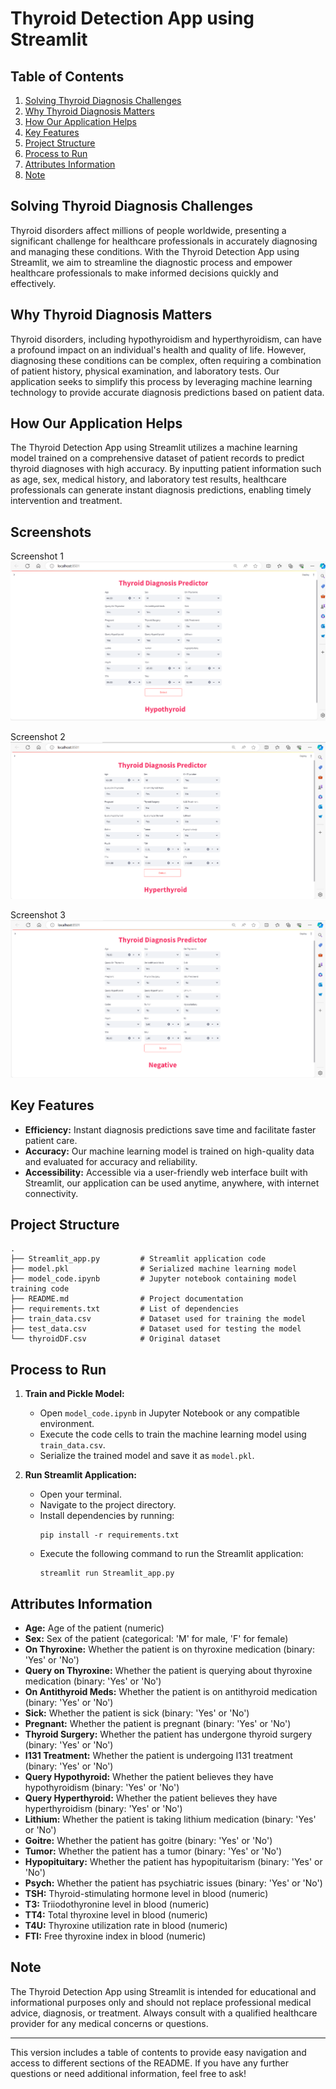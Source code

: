 # Thyroid Detection App using Streamlit

## Table of Contents

1. [Solving Thyroid Diagnosis Challenges](#solving-thyroid-diagnosis-challenges)
2. [Why Thyroid Diagnosis Matters](#why-thyroid-diagnosis-matters)
3. [How Our Application Helps](#how-our-application-helps)
4. [Key Features](#key-features)
5. [Project Structure](#project-structure)
6. [Process to Run](#process-to-run)
7. [Attributes Information](#attributes-information)
8. [Note](#note)

## Solving Thyroid Diagnosis Challenges

Thyroid disorders affect millions of people worldwide, presenting a significant challenge for healthcare professionals in accurately diagnosing and managing these conditions. With the Thyroid Detection App using Streamlit, we aim to streamline the diagnostic process and empower healthcare professionals to make informed decisions quickly and effectively.

## Why Thyroid Diagnosis Matters

Thyroid disorders, including hypothyroidism and hyperthyroidism, can have a profound impact on an individual's health and quality of life. However, diagnosing these conditions can be complex, often requiring a combination of patient history, physical examination, and laboratory tests. Our application seeks to simplify this process by leveraging machine learning technology to provide accurate diagnosis predictions based on patient data.

## How Our Application Helps

The Thyroid Detection App using Streamlit utilizes a machine learning model trained on a comprehensive dataset of patient records to predict thyroid diagnoses with high accuracy. By inputting patient information such as age, sex, medical history, and laboratory test results, healthcare professionals can generate instant diagnosis predictions, enabling timely intervention and treatment.

## Screenshots

Screenshot 1
![Image 1](Images/IMG_1.png)

Screenshot 2
![Image 2](Images/IMG_2.png)

Screenshot 3
![Image 3](Images/IMG_3.png)

## Key Features

- **Efficiency:** Instant diagnosis predictions save time and facilitate faster patient care.
- **Accuracy:** Our machine learning model is trained on high-quality data and evaluated for accuracy and reliability.
- **Accessibility:** Accessible via a user-friendly web interface built with Streamlit, our application can be used anytime, anywhere, with internet connectivity.

## Project Structure

```
.
├── Streamlit_app.py         # Streamlit application code
├── model.pkl                # Serialized machine learning model
├── model_code.ipynb         # Jupyter notebook containing model training code
├── README.md                # Project documentation
├── requirements.txt         # List of dependencies
├── train_data.csv           # Dataset used for training the model
├── test_data.csv            # Dataset used for testing the model
└── thyroidDF.csv            # Original dataset
```

## Process to Run

1. **Train and Pickle Model:**
   - Open `model_code.ipynb` in Jupyter Notebook or any compatible environment.
   - Execute the code cells to train the machine learning model using `train_data.csv`.
   - Serialize the trained model and save it as `model.pkl`.

2. **Run Streamlit Application:**
   - Open your terminal.
   - Navigate to the project directory.
   - Install dependencies by running:
     ```
     pip install -r requirements.txt
     ```
   - Execute the following command to run the Streamlit application:
     ```
     streamlit run Streamlit_app.py
     ```

## Attributes Information

- **Age:** Age of the patient (numeric)
- **Sex:** Sex of the patient (categorical: 'M' for male, 'F' for female)
- **On Thyroxine:** Whether the patient is on thyroxine medication (binary: 'Yes' or 'No')
- **Query on Thyroxine:** Whether the patient is querying about thyroxine medication (binary: 'Yes' or 'No')
- **On Antithyroid Meds:** Whether the patient is on antithyroid medication (binary: 'Yes' or 'No')
- **Sick:** Whether the patient is sick (binary: 'Yes' or 'No')
- **Pregnant:** Whether the patient is pregnant (binary: 'Yes' or 'No')
- **Thyroid Surgery:** Whether the patient has undergone thyroid surgery (binary: 'Yes' or 'No')
- **I131 Treatment:** Whether the patient is undergoing I131 treatment (binary: 'Yes' or 'No')
- **Query Hypothyroid:** Whether the patient believes they have hypothyroidism (binary: 'Yes' or 'No')
- **Query Hyperthyroid:** Whether the patient believes they have hyperthyroidism (binary: 'Yes' or 'No')
- **Lithium:** Whether the patient is taking lithium medication (binary: 'Yes' or 'No')
- **Goitre:** Whether the patient has goitre (binary: 'Yes' or 'No')
- **Tumor:** Whether the patient has a tumor (binary: 'Yes' or 'No')
- **Hypopituitary:** Whether the patient has hypopituitarism (binary: 'Yes' or 'No')
- **Psych:** Whether the patient has psychiatric issues (binary: 'Yes' or 'No')
- **TSH:** Thyroid-stimulating hormone level in blood (numeric)
- **T3:** Triiodothyronine level in blood (numeric)
- **TT4:** Total thyroxine level in blood (numeric)
- **T4U:** Thyroxine utilization rate in blood (numeric)
- **FTI:** Free thyroxine index in blood (numeric)

## Note

The Thyroid Detection App using Streamlit is intended for educational and informational purposes only and should not replace professional medical advice, diagnosis, or treatment. Always consult with a qualified healthcare provider for any medical concerns or questions.

---

This version includes a table of contents to provide easy navigation and access to different sections of the README. If you have any further questions or need additional information, feel free to ask!
